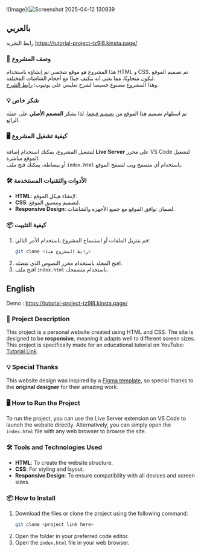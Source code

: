 


![Image](![Screenshot 2025-04-12 130939](https://github.com/user-attachments/assets/6d8a5321-85ed-4436-a935-c030c47d578c)




## بالعربي

رابط التجربة 
https://tutorial-project-tz9l8.kinsta.page/

### 📄 وصف المشروع
هذا المشروع هو موقع شخصي تم إنشاؤه باستخدام HTML و CSS. تم تصميم الموقع ليكون متجاوبًا، مما يعني أنه يتكيف جيدًا مع أحجام الشاشات المختلفة.<br>
وهذا المشروع مصنوع خصيصا لشرح تعليمي على يوتيوب: [رابط الشرح](https://youtu.be/VzAxCThj_5k?si=4WwLBuOnbGhgAQ2q).


### 💡 شكر خاص
تم استلهام تصميم هذا الموقع من [تصميم فيغما](https://www.figma.com/community/file/1175755450846438274/portfolio-website-design)، لذا نشكر **المصمم الأصلي** على عمله الرائع.


### 🖥️ كيفية تشغيل المشروع
لتشغيل المشروع، يمكنك استخدام إضافة **Live Server** على محرر VS Code لتشغيل الموقع مباشرة.  
أو ببساطة، يمكنك فتح ملف `index.html` باستخدام أي متصفح ويب لتصفح الموقع.

### 🛠️ الأدوات والتقنيات المستخدمة
- **HTML**: لإنشاء هيكل الموقع.
- **CSS**: لتصميم وتنسيق الموقع.
- **Responsive Design**: لضمان توافق الموقع مع جميع الأجهزة والشاشات.

### 📦 كيفية التثبيت
1. قم بتنزيل الملفات أو استنساخ المشروع باستخدام الأمر التالي:
   ```bash
   git clone <رابط المشروع هنا>

2. افتح المجلد باستخدام محرر النصوص الذي تفضله.
3. افتح ملف `index.html` باستخدام متصفحك.

## English

Demo : 
https://tutorial-project-tz9l8.kinsta.page/

### 📄 Project Description
This project is a personal website created using HTML and CSS. The site is designed to be **responsive**, meaning it adapts well to different screen sizes. <br>
This project is specifically made for an educational tutorial on YouTube: [Tutorial Link](https://youtu.be/VzAxCThj_5k?si=4WwLBuOnbGhgAQ2q).

### 💡 Special Thanks
This website design was inspired by a [Figma template](https://www.figma.com/community/file/1175755450846438274/portfolio-website-design), so special thanks to the **original designer** for their amazing work.

### 🖥️ How to Run the Project
To run the project, you can use the Live Server extension on VS Code to launch the website directly.
Alternatively, you can simply open the `index.html` file with any web browser to browse the site.

### 🛠️ Tools and Technologies Used
- **HTML**: To create the website structure.
- **CSS**: For styling and layout.
- **Responsive Design**: To ensure compatibility with all devices and screen sizes.

### 📦 How to Install
1. Download the files or clone the project using the following command:
   ```bash
   git clone <project link here>

2. Open the folder in your preferred code editor.
3. Open the `index.html` file in your web browser.
